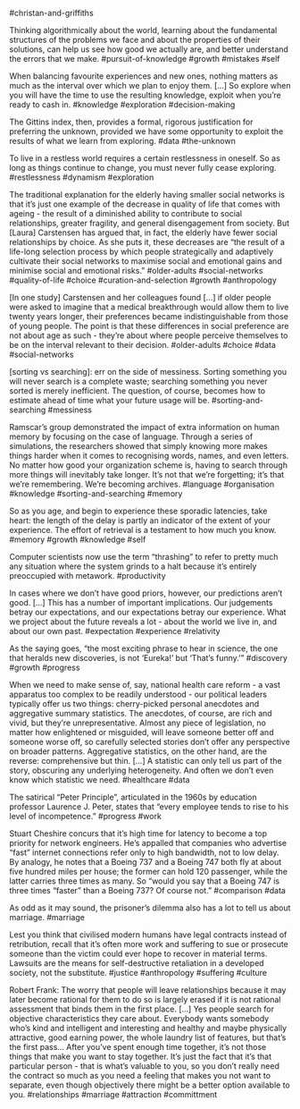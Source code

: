 #christan-and-griffiths

Thinking algorithmically about the world, learning about the fundamental structures of the problems we face and about the properties of their solutions, can help us see how good we actually are, and better understand the errors that we make. 
#pursuit-of-knowledge #growth #mistakes #self 

When balancing favourite experiences and new ones, nothing matters as much as the interval over which we plan to enjoy them. \[...\] So explore when you will have the time to use the resulting knowledge, exploit when you’re ready to cash in. 
#knowledge #exploration #decision-making 

The Gittins index, then, provides a formal, rigorous justification for preferring the unknown, provided we have some opportunity to exploit the results of what we learn from exploring. 
#data #the-unknown

To live in a restless world requires a certain restlessness in oneself. So as long as things continue to change, you must never fully cease exploring. 
#restlessness #dynamism #exploration 

The traditional explanation for the elderly having smaller social networks is that it’s just one example of the decrease in quality of life that comes with ageing - the result of a diminished ability to contribute to social relationships, greater fragility, and general disengagement from society. But \[Laura\] Carstensen has argued that, in fact, the elderly have fewer social relationships by choice. As she puts it, these decreases are “the result of a life-long selection process by which people strategically and adaptively cultivate their social networks to maximise social and emotional gains and minimise social and emotional risks.”
#older-adults #social-networks #quality-of-life #choice #curation-and-selection #growth #anthropology 

\[In one study\] Carstensen and her colleagues found \[...\] if older people were asked to imagine that a medical breakthrough would allow them to live twenty years longer, their preferences became indistinguishable from those of young people. The point is that these differences in social preference are not about age as such - they’re about where people perceive themselves to be on the interval relevant to their decision. 
#older-adults #choice #data #social-networks 

\[sorting vs searching\]: err on the side of messiness. Sorting something you will never search is a complete waste; searching something you never sorted is merely inefficient. The question, of course, becomes how to estimate ahead of time what your future usage will be. 
 #sorting-and-searching #messiness

Ramscar’s group demonstrated the impact of extra information on human memory by focusing on the case of language. Through a series of simulations, the researchers showed that simply knowing more makes things harder when it comes to recognising words, names, and even letters. No matter how good your organization scheme is, having to search through more things will inevitably take longer. It’s not that we’re forgetting; it’s that we’re remembering. We’re becoming archives. 
#language #organisation #knowledge #sorting-and-searching #memory

So as you age, and begin to experience these sporadic latencies, take heart: the length of the delay is partly an indicator of the extent of your experience. The effort of retrieval is a testament to how much you know. 
#memory #growth #knowledge #self 

Computer scientists now use the term “thrashing” to refer to pretty much any situation where the system grinds to a halt because it’s entirely preoccupied with metawork. 
#productivity 

In cases where we don’t have good priors, however, our predictions aren’t good. \[...\] This has a number of important implications. Our judgements betray our expectations, and our expectations betray our experience. What we project about the future reveals a lot - about the world we live in, and about our own past. 
#expectation #experience #relativity 

As the saying goes, “the most exciting phrase to hear in science, the one that heralds new discoveries, is not ‘Eureka!’ but ‘That’s funny.’”
#discovery #growth #progress 

When we need to make sense of, say, national health care reform - a vast apparatus too complex to be readily understood - our political leaders typically offer us two things: cherry-picked personal anecdotes and aggregative summary statistics. The anecdotes, of course, are rich and vivid, but they’re unrepresentative. Almost any piece of legislation, no matter how enlightened or misguided, will leave someone better off and someone worse off, so carefully selected stories don’t offer any perspective on broader patterns. Aggregative statistics, on the other hand, are the reverse: comprehensive but thin. \[...\] A statistic can only tell us part of the story, obscuring any underlying heterogeneity. And often we don’t even know which statistic we need. 
#healthcare #data 

The satirical “Peter Principle”, articulated in the 1960s by education professor Laurence J. Peter, states that “every employee tends to rise to his level of incompetence.”
#progress #work

Stuart Cheshire concurs that it’s high time for latency to become a top priority for network engineers. He’s appalled that companies who advertise “fast” internet connections refer only to high bandwidth, not to low delay. By analogy, he notes that a Boeing 737 and a Boeing 747 both fly at about five hundred miles per house; the former can hold 120 passenger, while the latter carries three times as many. So “would you say that a Boeing 747 is three times “faster” than a Boeing 737? Of course not.”
#comparison #data

As odd as it may sound, the prisoner’s dilemma also has a lot to tell us about marriage. 
#marriage

Lest you think that civilised modern humans have legal contracts instead of retribution, recall that it’s often more work and suffering to sue or prosecute someone than the victim could ever hope to recover in material terms. Lawsuits are the means for self-destructive retaliation in a developed society, not the substitute.
#justice #anthropology #suffering #culture

Robert Frank: The worry that people will leave relationships because it may later become rational for them to do so is largely erased if it is not rational assessment that binds them in the first place. \[...\] Yes people search for objective characteristics they care about. Everybody wants somebody who’s kind and intelligent and interesting and healthy and maybe physically attractive, good earning power, the whole laundry list of features, but that’s the first pass… After you’ve spent enough time together, it’s not those things that make you want to stay together. It’s just the fact that it’s that particular person - that is what’s valuable to you, so you don’t really need the contract so much as you need a feeling that makes you not want to separate, even though objectively there might be a better option available to you.
#relationships #marriage #attraction #committment 